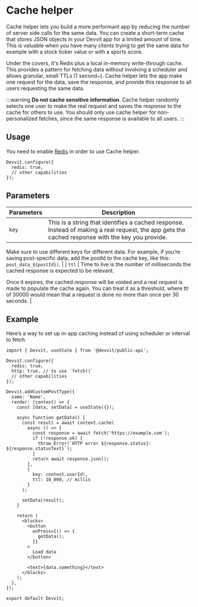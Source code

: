 # Cache helper

Cache helper lets you build a more performant app by reducing the number of server side calls for the same data. You can create a short-term cache that stores JSON objects in your Devvit app for a limited amount of time. This is valuable when you have many clients trying to get the same data for example with a stock ticker value or with a sports score.

Under the covers, it's Redis plus a local in-memory write-through cache. This provides a pattern for fetching data without involving a scheduler and allows granular, small TTLs (1 second~). Cache helper lets the app make one request for the data, save the response, and provide this response to all users requesting the same data.

:::warning
**Do not cache sensitive information**. Cache helper randomly selects one user to make the real request and saves the response to the cache for others to use. You should only use cache helper for non-personalized fetches, since the same response is available to all users.
:::

## Usage

You need to enable [Redis](./redis.md) in order to use Cache helper.

```tsx
Devvit.configure({
  redis: true,
  // other capabilities
});
```

## Parameters

| **Parameters** | **Description**                                                                                                                                  |
| -------------- | ------------------------------------------------------------------------------------------------------------------------------------------------ |
| `key`          | This is a string that identifies a cached response. Instead of making a real request, the app gets the cached response with the key you provide. |

Make sure to use different keys for different data. For example, if you’re saving post-specific data, add the postId to the cache key, like this: `post_data_${postId})`. |
| `ttl` | Time to live is the number of milliseconds the cached response is expected to be relevant.

Once it expires, the cached response will be voided and a real request is made to populate the cache again. You can treat it as a threshold, where ttl of 30000 would mean that a request is done no more than once per 30 seconds. |

## Example

Here’s a way to set up in-app caching instead of using scheduler or interval to fetch.

```tsx
import { Devvit, useState } from '@devvit/public-api';

Devvit.configure({
  redis: true,
  http: true, // to use `fetch()`
  // other capabilities
});

Devvit.addCustomPostType({
  name: 'Name',
  render: (context) => {
    const [data, setData] = useState({});

    async function getData() {
      const result = await context.cache(
        async () => {
          const response = await fetch('https://example.com');
          if (!response.ok) {
            throw Error(`HTTP error ${response.status}: ${response.statusText}`);
          }
          return await response.json();
        },
        {
          key: context.userId!,
          ttl: 10_000, // millis
        }
      );

      setData(result);
    }

    return (
      <blocks>
        <button
          onPress={() => {
            getData();
          }}
        >
          Load data
        </button>

        <text>{data.something}</text>
      </blocks>
    );
  },
});

export default Devvit;
```

